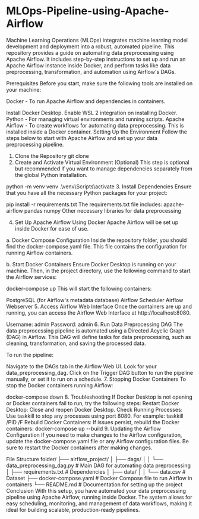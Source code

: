 # MLOps-Pipeline-using-Apache-Airflow
Machine Learning Operations (MLOps) integrates machine learning model development and deployment into a robust, automated pipeline. 
This repository provides a guide on automating data preprocessing using Apache Airflow. It includes step-by-step instructions to set up and run an Apache Airflow instance inside Docker, and perform tasks like data preprocessing, transformation, and automation using Airflow's DAGs.

Prerequisites
Before you start, make sure the following tools are installed on your machine:

Docker - To run Apache Airflow and dependencies in containers.

Install Docker Desktop. Enable WSL 2 integration on installing Docker. 
Python - For managing virtual environments and running scripts.
Apache Airflow - To create workflows for automating data preprocessing.
This is installed inside a Docker container.
Setting Up the Environment
Follow the steps below to start with Apache Airflow and set up your data preprocessing pipeline.

1. Clone the Repository
git clone <MLOps-Pipeline-using-Apache-Airflow>
2. Create and Activate Virtual Environment (Optional)
This step is optional but recommended if you want to manage dependencies separately from the global Python installation.

python -m venv venv
.\venv\Scripts\activate
3. Install Dependencies
Ensure that you have all the necessary Python packages for your project:

pip install -r requirements.txt
The requirements.txt file includes:
apache-airflow
pandas
numpy
Other necessary libraries for data preprocessing

4. Set Up Apache Airflow Using Docker
Apache Airflow will be set up inside Docker for ease of use.

a. Docker Compose Configuration
Inside the repository folder, you should find the docker-compose.yaml file. This file contains the configuration for running Airflow containers.

b. Start Docker Containers
Ensure Docker Desktop is running on your machine. Then, in the project directory, use the following command to start the Airflow services:

docker-compose up
This will start the following containers:

PostgreSQL (for Airflow's metadata database)
Airflow Scheduler
Airflow Webserver
5. Access Airflow Web Interface
Once the containers are up and running, you can access the Airflow Web Interface at http://localhost:8080.

Username: admin
Password: admin
6. Run Data Preprocessing DAG
The data preprocessing pipeline is automated using a Directed Acyclic Graph (DAG) in Airflow. This DAG will define tasks for data preprocessing, such as cleaning, transformation, and saving the processed data.

To run the pipeline:

Navigate to the DAGs tab in the Airflow Web UI.
Look for your data_preprocessing_dag.
Click on the Trigger DAG button to run the pipeline manually, or set it to run on a schedule.
7. Stopping Docker Containers
To stop the Docker containers running Airflow:

docker-compose down
8. Troubleshooting
If Docker Desktop is not opening or Docker containers fail to run, try the following steps:
Restart Docker Desktop: Close and reopen Docker Desktop.
Check Running Processes: Use taskkill to stop any processes using port 8080.
For example:
taskkill /PID <PID> /F
Rebuild Docker Containers: If issues persist, rebuild the Docker containers:
docker-compose up --build
9. Updating the Airflow Configuration
If you need to make changes to the Airflow configuration, update the docker-compose.yaml file or any Airflow configuration files. Be sure to restart the Docker containers after making changes.

File Structure
folder/
├── airflow_project/
│   ├── dags/
│   │   └── data_preprocessing_dag.py    # Main DAG for automating data preprocessing
│   ├── requirements.txt                 # Dependencies
│   ├── data/
│   │   └── data.csv                     # Dataset
├── docker-compose.yaml                 # Docker Compose file to run Airflow in containers
└── README.md                           # Documentation for setting up the project
Conclusion
With this setup, you have automated your data preprocessing pipeline using Apache Airflow, running inside Docker. The system allows for easy scheduling, monitoring, and management of data workflows, making it ideal for building scalable, production-ready pipelines.
